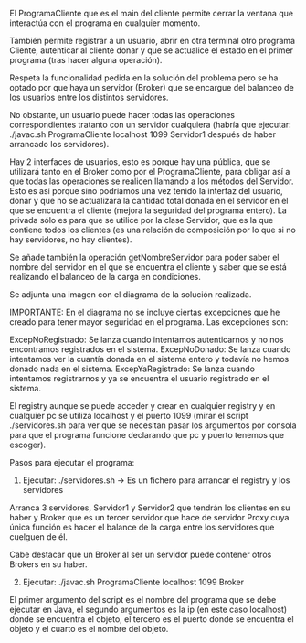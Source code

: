 El ProgramaCliente que es el main del cliente permite cerrar la ventana que interactúa
con el programa en cualquier momento.

También permite registrar a un usuario, abrir en otra terminal otro programa Cliente,
autenticar al cliente donar y que se actualice el estado en el primer 
programa (tras hacer alguna operación).

Respeta la funcionalidad pedida en la solución del problema pero se ha optado
por que haya un servidor (Broker) que se encargue del balanceo de los usuarios
entre los distintos servidores.

No obstante, un usuario puede hacer todas las operaciones correspondientes tratanto
con un servidor cualquiera (habría que ejecutar: ./javac.sh ProgramaCliente localhost 1099 Servidor1 después de haber arrancado los servidores).

Hay 2 interfaces de usuarios, esto es porque hay una pública, que se utilizará
tanto en el Broker como por el ProgramaCliente, para obligar así a que todas
las operaciones se realicen llamando a los métodos del Servidor.
Esto es así porque sino podríamos una vez tenido la interfaz del usuario,
donar y que no se actualizara la cantidad total donada en el servidor en el que se 
encuentra el cliente (mejora la seguridad del programa entero).
La privada sólo es para que se utilice por la clase Servidor, que es la que contiene
todos los clientes (es una relación de composición por lo que si no hay servidores,
no hay clientes).

Se añade también la operación getNombreServidor para poder saber el nombre del servidor
en el que se encuentra el cliente y saber que se está realizando el balanceo de la carga
en condiciones.

Se adjunta una imagen con el diagrama de la solución realizada.

IMPORTANTE: En el diagrama no se incluye ciertas excepciones que he creado para 
tener mayor seguridad en el programa. Las excepciones son:

ExcepNoRegistrado: Se lanza cuando intentamos autenticarnos y no nos encontramos
	 registrados en el sistema.
ExcepNoDonado: Se lanza cuando intentamos ver la cuantía donada en el sistema entero
	y todavía no hemos donado nada en el sistema.
ExcepYaRegistrado: Se lanza cuando intentamos registrarnos y ya se encuentra el usuario
	registrado en el sistema.

El registry aunque se puede acceder y crear en cualquier registry y en cualquier pc
se utiliza localhost y el puerto 1099 (mirar el script ./servidores.sh para ver que 
se necesitan pasar los argumentos por consola para que el programa funcione
declarando que pc y puerto tenemos que escoger).

Pasos para ejecutar el programa:

1. Ejecutar: ./servidores.sh -> Es un fichero para arrancar el registry y los servidores

Arranca 3 servidores, Servidor1 y Servidor2 que tendrán los clientes en su haber
y Broker que es un tercer servidor que hace de servidor Proxy cuya única función
es hacer el balance de la carga entre los servidores que cuelguen de él.

Cabe destacar que un Broker al ser un servidor puede contener otros Brokers en su haber.


2. Ejecutar: ./javac.sh ProgramaCliente localhost 1099 Broker

El primer argumento del script es el nombre del programa que se debe ejecutar en Java,
el segundo argumentos es la ip (en este caso localhost) donde se encuentra el objeto,
el tercero es el puerto donde se encuentra el objeto y
el cuarto es el nombre del objeto.
